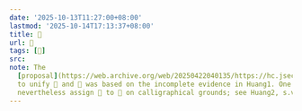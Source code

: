 ```yaml
---
date: '2025-10-13T11:27:00+08:00'
lastmod: '2025-10-14T17:13:37+08:00'
title: 󰔸
url: 󰔸
tags: [𲓧]
src:
note: The
  [proposal](https://web.archive.org/web/20250422040135/https://hc.jsecs.org/irg/ws2021/app/?find=UK-10350)
  to unify 𲓧 and 󰔸 was based on the incomplete evidence in Huang1. One may
  nevertheless assign 󰔸 to 𲓧 on calligraphical grounds; see Huang2, s.v. 涅槃.
---
```

